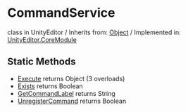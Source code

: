 # CommandService
class in UnityEditor
 / Inherits from: <a href="https://docs.unity3d.com/6000.0/Documentation/ScriptReference/Object.html">Object</a> / Implemented in: <a href="https://docs.unity3d.com/6000.0/Documentation/ScriptReference/UnityEditor.CoreModule.html">UnityEditor.CoreModule</a>

## Static Methods
- <a href="https://docs.unity3d.com/6000.0/Documentation/ScriptReference/CommandService.Execute.html">Execute</a> returns Object (3 overloads)
- <a href="https://docs.unity3d.com/6000.0/Documentation/ScriptReference/CommandService.Exists.html">Exists</a> returns Boolean
- <a href="https://docs.unity3d.com/6000.0/Documentation/ScriptReference/CommandService.GetCommandLabel.html">GetCommandLabel</a> returns String
- <a href="https://docs.unity3d.com/6000.0/Documentation/ScriptReference/CommandService.UnregisterCommand.html">UnregisterCommand</a> returns Boolean
